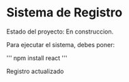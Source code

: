 <h1>Sistema de Registro</h1>

Estado del proyecto: En construccion.

Para ejecutar el sistema, debes poner:

''' npm install react '''

Registro actualizado
